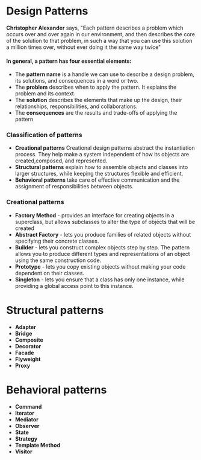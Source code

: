 # Design Patterns

**Christopher Alexander** says, "Each pattern describes a problem which occurs over and over again in our environment, and then describes the core of the solution
to that problem, in such a way that you can use this solution a million times over, without ever doing it the same way twice"

#### In general, a pattern has four essential elements:

- The **pattern name** is a handle we can use to describe a design problem, its solutions, and consequences in a word or two.
- The **problem** describes when to apply the pattern. It explains the problem and its context
- The **solution** describes the elements that make up the design, their relationships, responsibilities, and collaborations.
- The **consequences** are the results and trade-offs of applying the pattern

### Classification of patterns
- **Creational patterns** Creational design patterns abstract the instantiation process. They help make a system independent of how its objects are created,composed, and represented.
- **Structural patterns** explain how to assemble objects and classes into larger structures, while keeping the structures flexible and efficient.
- **Behavioral patterns** take care of effective communication and the assignment of responsibilities between objects.

### Creational patterns
- **Factory Method** - provides an interface for creating objects in a superclass, but allows subclasses to alter the type of objects that will be created 
- **Abstract Factory** - lets you produce families of related objects without specifying their concrete classes.
- **Builder** - lets you construct complex objects step by step. The pattern allows you to produce different types and representations of an object using the same construction code.
- **Prototype** - lets you copy existing objects without making your code dependent on their classes.
- **Singleton** - lets you ensure that a class has only one instance, while providing a global access point to this instance.

# Structural patterns
- **Adapter**
- **Bridge**
- **Composite**
- **Decorator**
- **Facade**
- **Flyweight**
- **Proxy**

# Behavioral patterns
- **Command**
- **Iterator**
- **Mediator**
- **Observer**
- **State**
- **Strategy**
- **Template Method**
- **Visitor**


